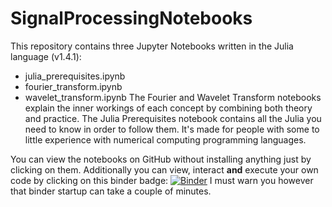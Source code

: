 # SignalProcessingNotebooks

This repository contains three Jupyter Notebooks written in the Julia language (v1.4.1):
* julia_prerequisites.ipynb
* fourier_transform.ipynb
* wavelet_transform.ipynb
The Fourier and Wavelet Transform notebooks explain the inner workings of each concept by combining both theory and practice. The Julia Prerequisites  notebook contains all the Julia you need to know in order to follow them. It's made for people with some to little experience with numerical computing programming languages.  

You can view the notebooks on GitHub without installing anything just by clicking on them. Additionally you can view, interact **and** execute your own code by clicking on this binder badge: [![Binder](https://mybinder.org/badge_logo.svg)](https://mybinder.org/v2/gh/spirosbax/SignalProcessingNotebooks/d0e5454ab071ef987631d9e209832a646cb1bf8c)
I must warn you however that binder startup can take a couple of minutes.
